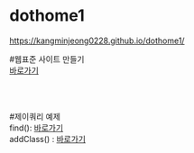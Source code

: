 # dothome1

https://kangminjeong0228.github.io/dothome1/

#웹표준 사이트 만들기<br>
<a href= "https://kangminjeong0228.github.io/dothome1/webstandard/">바로가기</a><br>

<br>
<br>

#제이쿼리 예제<br>
find(): <a href = "https://kangminjeong0228.github.io/dothome1/jquery/jquery04_find2.html">바로가기</a><br>
addClass() : <a href="https://kangminjeong0228.github.io/dothome1/jquery/jquery06_addClass2.html">바로가기</a><br>

